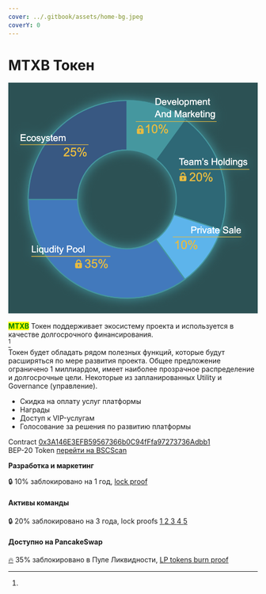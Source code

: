 ```yaml
---
cover: ../.gitbook/assets/home-bg.jpeg
coverY: 0
---
```


# MTXB Токен

![](<../.gitbook/assets/Screenshot 2023-04-19 at 14.43.08.png>)

<mark style="color:green;">**MTXB**</mark> Токен поддерживает экосистему проекта и используется в качестве долгосрочного финансирования. [\
](#user-content-fn-1)[^1]\
Токен будет обладать рядом полезных функций, которые будут расширяться по мере развития проекта. Общее предложение ограничено 1 миллиардом, имеет наиболее прозрачное распределение и долгосрочные цели. Некоторые из запланированных Utility и Governance (управление).

* Скидка на оплату услуг платформы
* Награды
* Доступ к VIP-услугам
* Голосование за решения по развитию платформы

Contract           [0x3A146E3EFB59567366b0C94fFfa97273736Adbb1](https://bscscan.com/address/0x3A146E3EFB59567366b0C94fFfa97273736Adbb1)\
BEP-20 Token  [перейти на BSCScan](https://bscscan.com/token/0x3A146E3EFB59567366b0C94fFfa97273736Adbb1)

**Разработка и маркетинг**

🔒 10% заблокировано на 1 год, [lock proof](https://tokentool.bitbond.com/tokenlocker/0x361eF8f2f19E81A0c1427949475C749A0762cB03/56)

#### Активы команды

🔒 20% заблокировано на 3 года, lock proofs [1 ](https://tokentool.bitbond.com/tokenlocker/0x2E7782B266d66587b663957077FF3dB6252a25E3/56)[2 ](https://tokentool.bitbond.com/tokenlocker/0x9A8DBc9968b5A7c35f38B4bCa1D1a192655E5a79/56)[3 ](https://tokentool.bitbond.com/tokenlocker/0xA6aaEbD6efE69273f034e26a1a89C727841652CF/56)[4 ](https://tokentool.bitbond.com/tokenlocker/0x1B685E3763903E981C4d028226C76a37bc3f4365/56)[5](https://tokentool.bitbond.com/tokenlocker/0x784573BC8a149AD4c65D4c32c21d029b5c943327/56)

#### Доступно на PancakeSwap

[🔥](https://emojipedia.org/fire/) 35% заблокировано в Пуле Ликвидности, [LP tokens burn proof](https://bscscan.com/tx/0x0839d96c702b13cc7073b70944d94f134b41c58ad8099d6f71adc9ed919ebe06)

[^1]: 

